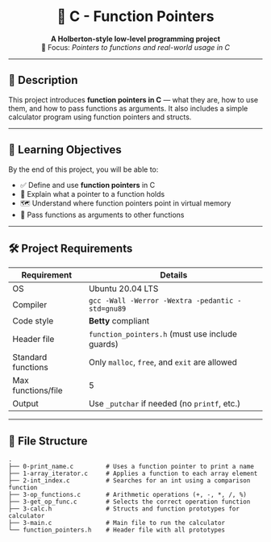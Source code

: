<h1 align="center">🧠  C - Function Pointers</h1>

<p align="center">
  <b>A Holberton-style low-level programming project</b> <br>
  📌 Focus: <i>Pointers to functions and real-world usage in C</i>
</p>

---

## 📖 Description

This project introduces **function pointers in C** — what they are, how to use them, and how to pass functions as arguments. It also includes a simple calculator program using function pointers and structs.

---

## 🎯 Learning Objectives

By the end of this project, you will be able to:

- ✅ Define and use **function pointers** in C
- 🧠 Explain what a pointer to a function holds
- 🗺️ Understand where function pointers point in virtual memory
- 🔁 Pass functions as arguments to other functions

---

## 🛠️ Project Requirements

| Requirement           | Details |
|-----------------------|---------|
| OS                    | Ubuntu 20.04 LTS |
| Compiler              | `gcc -Wall -Werror -Wextra -pedantic -std=gnu89` |
| Code style            | **Betty** compliant |
| Header file           | `function_pointers.h` (must use include guards) |
| Standard functions    | Only `malloc`, `free`, and `exit` are allowed |
| Max functions/file    | 5 |
| Output                | Use `_putchar` if needed (no `printf`, etc.) |

---

## 📂 File Structure

```text
.
├── 0-print_name.c         # Uses a function pointer to print a name
├── 1-array_iterator.c     # Applies a function to each array element
├── 2-int_index.c          # Searches for an int using a comparison function
├── 3-op_functions.c       # Arithmetic operations (+, -, *, /, %)
├── 3-get_op_func.c        # Selects the correct operation function
├── 3-calc.h               # Structs and function prototypes for calculator
├── 3-main.c               # Main file to run the calculator
└── function_pointers.h    # Header file with all prototypes

